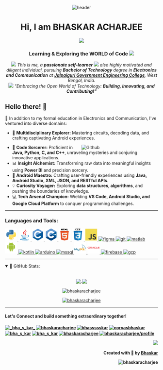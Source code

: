 <p align="center">
  <img alt="header" src="https://typograssy.deno.dev/api?text=Bhaskar&frame=none&comment=">
<!--   <img src="https://raw.githubusercontent.com/ABSphreak/ABSphreak/master/gifs/Hi.gif" width="100px"> -->
<h1 align="center"> Hi, I am BHASKAR ACHARJEE </h1>
<p align="center">
  <a href="https://github.com/Ratheshan03/readme-typing-svg"><img src="https://readme-typing-svg.herokuapp.com?lines=Electronics+Communication+Undergraduate;Android+Developer;Data+Analyst;Graphic+Designer;Aspiring+Learner&center=true&width=500&height=50"></a>
</p>  
<h3 align="center">Learning & Exploring the WORLD of Code <img src="https://media.giphy.com/media/WUlplcMpOCEmTGBtBW/giphy.gif" width="30"> </h3>
<p align="center">
  <em>
   <img src="https://github.com/TheDudeThatCode/TheDudeThatCode/blob/master/Assets/Designer.gif" width="36px"> This is me, a <b>passionate self-learner</b> <img src="https://github.com/TheDudeThatCode/TheDudeThatCode/blob/master/Assets/Developer.gif" width="30px"> also highly motivated and diligent individual, pursuing  <b>Bachelor of Technology</b> degree in <b>Electronics and Communication</b> at <a href="https://jgec.ac.in"> <b>Jalpaiguri Government Engineering College</b></a>, West Bengal, India.
  </em> 
  <br>
  <img src="https://media.giphy.com/media/qjqUcgIyRjsl2/giphy.gif" width="69">
 <i align="center">"Embracing the Open World of Technology: <b> Building, Innovating, and Contributing!"</i></b>

## Hello there! 👋

🚀 In addition to my formal education in Electronics and Communication, I've ventured into diverse domains:

- 🧪 **Multidisciplinary Explorer:** Mastering circuits, decoding data, and crafting captivating Android experiences.

<!-- Middle Image -->
<img width="50%" align="right" alt="Github" src="https://raw.githubusercontent.com/onimur/.github/master/.resources/git-header.svg" />
  
- 🌌 **Code Sorcerer:** Proficient in **Java, Python, C, and C++**, unraveling mysteries and conjuring innovative applications.
- 📊 **Insight Alchemist:** Transforming raw data into meaningful insights using **Power BI** and precision sorcery.
- 📱 **Android Maestro:** Crafting user-friendly experiences using **Java, Android Studio, XML, JSON, and RESTful APIs**.
- 💡 **Curiosity Voyager:** Exploring **data structures, algorithms**, and pushing the boundaries of knowledge.
- 💻 **Tech Arsenal Champion:** Wielding **VS Code, Android Studio, and Google Cloud Platform** to conquer programming challenges.

---

<h3 align="left">Languages and Tools:</h3>
<p align="left"> 
  <a href="https://www.python.org" target="_blank" rel="noreferrer"> <img src="https://raw.githubusercontent.com/devicons/devicon/master/icons/python/python-original.svg" alt="python" width="40" height="40"/> </a>
  <a href="https://www.java.com" target="_blank" rel="noreferrer"> <img src="https://raw.githubusercontent.com/devicons/devicon/master/icons/java/java-original.svg" alt="java" width="40" height="40"/> </a> 
  <a href="https://www.cprogramming.com/" target="_blank" rel="noreferrer"> <img src="https://raw.githubusercontent.com/devicons/devicon/master/icons/c/c-original.svg" alt="c" width="40" height="40"/> </a> 
  <a href="https://www.w3schools.com/cpp/" target="_blank" rel="noreferrer"> <img src="https://raw.githubusercontent.com/devicons/devicon/master/icons/cplusplus/cplusplus-original.svg" alt="cplusplus" width="40" height="40"/> </a> 
  <a href="https://www.w3.org/html/" target="_blank" rel="noreferrer"> <img src="https://raw.githubusercontent.com/devicons/devicon/master/icons/html5/html5-original-wordmark.svg" alt="html5" width="40" height="40"/> </a> 
  <a href="https://www.w3schools.com/css/" target="_blank" rel="noreferrer"> <img src="https://raw.githubusercontent.com/devicons/devicon/master/icons/css3/css3-original-wordmark.svg" alt="css3" width="40" height="40"/> </a> 
  <a href="https://developer.mozilla.org/en-US/docs/Web/JavaScript" target="_blank" rel="noreferrer"> <img src="https://raw.githubusercontent.com/devicons/devicon/master/icons/javascript/javascript-original.svg" alt="javascript" width="40" height="40"/> </a> 
  <a href="https://www.figma.com/" target="_blank" rel="noreferrer"> <img src="https://www.vectorlogo.zone/logos/figma/figma-icon.svg" alt="figma" width="40" height="40"/> </a> 
  <a href="https://git-scm.com/" target="_blank" rel="noreferrer"> <img src="https://www.vectorlogo.zone/logos/git-scm/git-scm-icon.svg" alt="git" width="40" height="40"/> </a> 
  <a href="https://www.mathworks.com/" target="_blank" rel="noreferrer"> <img src="https://upload.wikimedia.org/wikipedia/commons/2/21/Matlab_Logo.png" alt="matlab" width="40" height="40"/> </a> 
  <a href="https://developer.android.com" target="_blank" rel="noreferrer"> <img src="https://raw.githubusercontent.com/devicons/devicon/master/icons/android/android-original-wordmark.svg" alt="android" width="40" height="40"/> </a> 
  <a href="https://kotlinlang.org" target="_blank" rel="noreferrer"> <img src="https://www.vectorlogo.zone/logos/kotlinlang/kotlinlang-icon.svg" alt="kotlin" width="40" height="40"/> </a> 
  <a href="https://www.arduino.cc/" target="_blank" rel="noreferrer"> <img src="https://cdn.worldvectorlogo.com/logos/arduino-1.svg" alt="arduino" width="40" height="40"/> </a> 
  <a href="https://www.microsoft.com/en-us/sql-server" target="_blank" rel="noreferrer"> <img src="https://www.svgrepo.com/show/303229/microsoft-sql-server-logo.svg" alt="mssql" width="40" height="40"/> </a> 
  <a href="https://www.mysql.com/" target="_blank" rel="noreferrer"> <img src="https://raw.githubusercontent.com/devicons/devicon/master/icons/mysql/mysql-original-wordmark.svg" alt="mysql" width="40" height="40"/> </a> 
  <a href="https://www.oracle.com/" target="_blank" rel="noreferrer"> <img src="https://raw.githubusercontent.com/devicons/devicon/master/icons/oracle/oracle-original.svg" alt="oracle" width="40" height="40"/> </a> 
  <a href="https://firebase.google.com/" target="_blank" rel="noreferrer"> <img src="https://www.vectorlogo.zone/logos/firebase/firebase-icon.svg" alt="firebase" width="40" height="40"/> </a> 
  <a href="https://cloud.google.com" target="_blank" rel="noreferrer"> <img src="https://www.vectorlogo.zone/logos/google_cloud/google_cloud-icon.svg" alt="gcp" width="40" height="40"/> </a> 

---

<details open="">
<summary>
 📔 GitHub Stats:
</summary>
<br>
<p align="center">
  <a href="https://github.com/BhaskarAcharjee">
    <img align="center"  height="175px" src="https://github-readme-stats.vercel.app/api?username=bhaskaracharjee&show_icons=true&locale=en"/>
  </a>
  <a href="https://github.com/BhaskarAcharjee">
    <img align="center" height="175px"  src="https://github-readme-stats.vercel.app/api/top-langs?username=bhaskaracharjee&show_icons=true&locale=en&layout=compact" />
  </a>
</p>
  <p align="center"><img align="center" src="https://github-readme-streak-stats.herokuapp.com/?user=bhaskaracharjee&" alt="bhaskaracharjee" /></p>
  
  <p align="center"><a href="https://github.com/ryo-ma/github-profile-trophy"><img src="https://github-profile-trophy.vercel.app/?username=bhaskaracharjee&column=7&margin-w=15&margin-h=15" alt="bhaskaracharjee" /></a></p>
</details>

---

<h4> Let's <b>Connect</b> and build something extraordinary together! <h4>

  <a href="https://twitter.com/_bha_s_kar_" target="blank"><img align="center" src="https://raw.githubusercontent.com/rahuldkjain/github-profile-readme-generator/master/src/images/icons/Social/twitter.svg" alt="_bha_s_kar_" height="30" width="40" /></a>
  <a href="https://www.linkedin.com/in/bhaskar-acharjee/" target="blank"><img align="center" src="https://raw.githubusercontent.com/rahuldkjain/github-profile-readme-generator/master/src/images/icons/Social/linked-in-alt.svg" alt="bhaskaracharjee" height="30" width="40" /></a>
  <a href="https://instagram.com/bhassssskar" target="blank"><img align="center" src="https://raw.githubusercontent.com/rahuldkjain/github-profile-readme-generator/master/src/images/icons/Social/instagram.svg" alt="bhassssskar" height="30" width="40" /></a>
  <a href="https://youtube.com/@CorvasBhaskar" target="blank"><img align="center" src="https://raw.githubusercontent.com/rahuldkjain/github-profile-readme-generator/master/src/images/icons/Social/youtube.svg" alt="corvasbhaskar" height="30" width="40" /></a>
  <a href="https://www.codechef.com/users/bha_s_kar" target="blank"><img align="center" src="https://cdn.jsdelivr.net/npm/simple-icons@3.1.0/icons/codechef.svg" alt="bha_s_kar" height="30" width="40" /></a>
  <a href="https://codeforces.com/profile/bha_s_kar" target="blank"><img align="center" src="https://raw.githubusercontent.com/rahuldkjain/github-profile-readme-generator/master/src/images/icons/Social/codeforces.svg" alt="bha_s_kar" height="30" width="40" /></a>
  <a href="https://www.leetcode.com/bhaskaracharjee" target="blank"><img align="center" src="https://raw.githubusercontent.com/rahuldkjain/github-profile-readme-generator/master/src/images/icons/Social/leet-code.svg" alt="bhaskaracharjee" height="30" width="40" /></a>
  <a href="https://auth.geeksforgeeks.org/user/bhaskaracharjee/profile" target="blank"><img align="center" src="https://raw.githubusercontent.com/rahuldkjain/github-profile-readme-generator/master/src/images/icons/Social/geeks-for-geeks.svg" alt="bhaskaracharjee/profile" height="30" width="40" /></a>
  


<p align="right" > <a href="https://count.getloli.com/"><img width="20%" src="https://count.getloli.com/get/@:bhaskaracharjee"></a></p>
<p align="right" > Created with 🖤 by <a href="https://github.com/BhaskarAcharjee">Bhaskar</a></p>
<p align="right" > <img src="https://komarev.com/ghpvc/?username=bhaskaracharjee&label=Profile%20views&color=0e75b6&style=flat" alt="bhaskaracharjee"/> </p>
